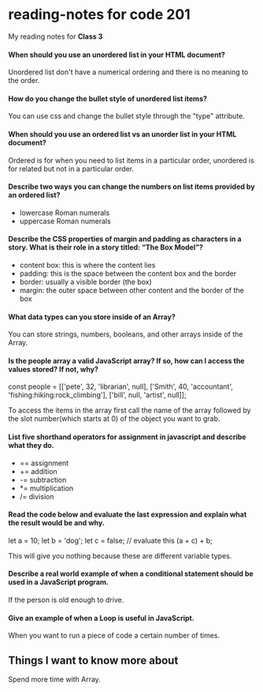 # reading-notes for code 201
My reading notes for **Class 3**

#### When should you use an unordered list in your HTML document?

Unordered list don't have a numerical ordering and there is no meaning to the order.

#### How do you change the bullet style of unordered list items?

You can use css and change the bullet style through the "type" attribute.

#### When should you use an ordered list vs an unorder list in your HTML document?

Ordered is for when you need to list items in a particular order, unordered is for related but not in a particular order.

#### Describe two ways you can change the numbers on list items provided by an ordered list?

* lowercase Roman numerals
* uppercase Roman numerals

#### Describe the CSS properties of margin and padding as characters in a story. What is their role in a story titled: “The Box Model”?

* content box: this is where the content lies
* padding: this is the space between the content box and the border
* border: usually a visible border (the box)
* margin: the outer space between other content and the border of the box

#### What data types can you store inside of an Array?

You can store strings, numbers, booleans, and other arrays inside of the Array.

#### Is the people array a valid JavaScript array? If so, how can I access the values stored? If not, why?

const people = [['pete', 32, 'librarian', null], ['Smith', 40, 'accountant', 'fishing:hiking:rock_climbing'], ['bill', null, 'artist', null]];

To access the items in the array first call the name of the array followed by the slot number(which starts at 0) of the object you want to grab.

#### List five shorthand operators for assignment in javascript and describe what they do.

* == assignment 
* += addition 
* -= subtraction 
* *= multiplication 
* /= division 

#### Read the code below and evaluate the last expression and explain what the result would be and why.

let a = 10; let b = 'dog'; let c = false;
// evaluate this (a + c) + b;

This will give you nothing because these are different variable types.

#### Describe a real world example of when a conditional statement should be used in a JavaScript program.

If the person is old enough to drive.

#### Give an example of when a Loop is useful in JavaScript.

When you want to run a piece of code a certain number of times.

## Things I want to know more about

Spend more time with Array.